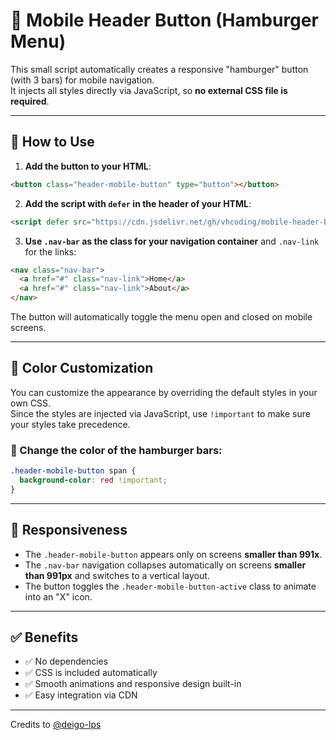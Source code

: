 # 📱 Mobile Header Button (Hamburger Menu)

This small script automatically creates a responsive "hamburger" button (with 3 bars) for mobile navigation.  
It injects all styles directly via JavaScript, so **no external CSS file is required**.

---

## 🚀 How to Use

1. **Add the button to your HTML**:

```html
<button class="header-mobile-button" type="button"></button>
```

2. **Add the script with `defer` in the header of your HTML**:

```html
<script defer src="https://cdn.jsdelivr.net/gh/vhcoding/mobile-header-btn/app.min.js"></script>
```

3. **Use `.nav-bar` as the class for your navigation container** and `.nav-link` for the links:

```html
<nav class="nav-bar">
  <a href="#" class="nav-link">Home</a>
  <a href="#" class="nav-link">About</a>
</nav>
```

The button will automatically toggle the menu open and closed on mobile screens.

---

## 🎨 Color Customization

You can customize the appearance by overriding the default styles in your own CSS.  
Since the styles are injected via JavaScript, use `!important` to make sure your styles take precedence.

### 🔸 Change the color of the hamburger bars:

```css
.header-mobile-button span {
  background-color: red !important;
}
```

---

## 📱 Responsiveness

- The `.header-mobile-button` appears only on screens **smaller than 991x**.
- The `.nav-bar` navigation collapses automatically on screens **smaller than 991px** and switches to a vertical layout.
- The button toggles the `.header-mobile-button-active` class to animate into an "X" icon.

---

## ✅ Benefits

- ✅ No dependencies
- ✅ CSS is included automatically
- ✅ Smooth animations and responsive design built-in
- ✅ Easy integration via CDN

---

Credits to [@deigo-lps](https://github.com/deigo-lps)
